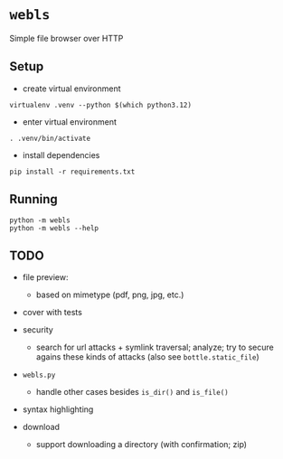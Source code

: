 # `webls`

Simple file browser over HTTP

## Setup

- create virtual environment
```
virtualenv .venv --python $(which python3.12)
```

- enter virtual environment
```
. .venv/bin/activate
```

- install dependencies
```
pip install -r requirements.txt
```

## Running

```
python -m webls
python -m webls --help
```

## TODO

- file preview:
  - based on mimetype (pdf, png, jpg, etc.)

- cover with tests

- security
  - search for url attacks + symlink traversal; analyze; try to secure agains
    these kinds of attacks (also see `bottle.static_file`)

- `webls.py`
  - handle other cases besides `is_dir()` and `is_file()`

- syntax highlighting

- download
  - support downloading a directory (with confirmation; zip)
